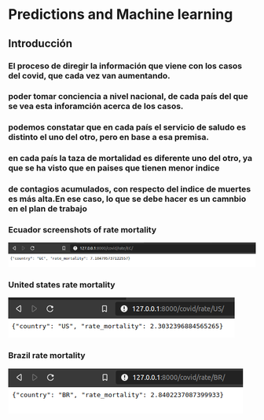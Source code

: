 # Predictions and Machine learning
















## Introducción

### El proceso de diregir la información que viene con los casos del covid, que cada vez van aumentando.
### poder tomar conciencia a nivel nacional, de cada país del que se vea esta inforamción acerca de los casos.
### podemos constatar que en cada país el servicio de saludo es distinto el uno del otro, pero en base a esa premisa.
### en cada país la taza de mortalidad es diferente uno del otro, ya que  se ha visto que en paises que tienen menor indice
### de contagios acumulados, con respecto del indice de muertes es más alta.En ese caso, lo que se debe hacer es un camnbio en el plan de trabajo 
### 





### Ecuador screenshots of rate mortality
![Greeting started](.github/ecuador.png)


### United states rate mortality
![Greeting started](.github/usa.png)


### Brazil rate mortality
![Greeting started](.github/brazil.png)

